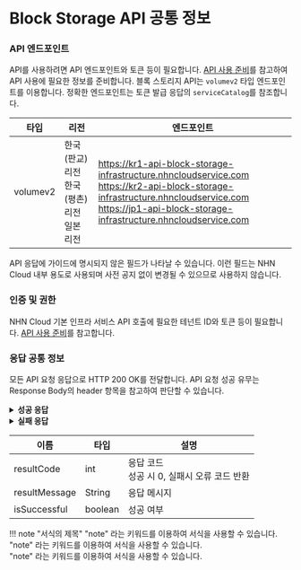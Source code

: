 # Block Storage API 공통 정보

### API 엔드포인트

API를 사용하려면 API 엔드포인트와 토큰 등이 필요합니다. [API 사용 준비](/Compute/Compute/ko/identity-api/)를 참고하여 API 사용에 필요한 정보를 준비합니다.
블록 스토리지 API는 `volumev2` 타입 엔드포인트를 이용합니다. 정확한 엔드포인트는 토큰 발급 응답의 `serviceCatalog`를 참조합니다.

| 타입 | 리전 | 엔드포인트 |
|---|---|---|
| volumev2 | 한국(판교) 리전<br>한국(평촌) 리전<br>일본 리전 | https://kr1-api-block-storage-infrastructure.nhncloudservice.com<br>https://kr2-api-block-storage-infrastructure.nhncloudservice.com<br>https://jp1-api-block-storage-infrastructure.nhncloudservice.com |

API 응답에 가이드에 명시되지 않은 필드가 나타날 수 있습니다. 이런 필드는 NHN Cloud 내부 용도로 사용되며 사전 공지 없이 변경될 수 있으므로 사용하지 않습니다.

### 인증 및 권한

NHN Cloud 기본 인프라 서비스 API 호출에 필요한 테넌트 ID와 토큰 등이 필요합니다. [API 사용 준비](https://docs.nhncloud.com/ko/Compute/Compute/ko/identity-api/)를 참고합니다.

### 응답 공통 정보

모든 API 요청 응답으로 HTTP 200 OK를 전달합니다. API 요청 성공 유무는 Response Body의 header 항목을 참고하여 판단할 수 있습니다.

<details>
  <summary><strong>성공 응답</strong></summary>

```
HTTP/1.1 200 OK
Content-Type: application/json

{
    "header": {
        "resultCode": 0,
        "resultMessage": "LEADERBOARD_OK",
        "isSuccessful": true
    },
    "transactionId": 2873495728794,
    ...
}
```

</details>

<details>
  <summary><strong>실패 응답</strong></summary>

```
{
    "header": {
        "isSuccessful": false,
        "resultCode": 404,
        "resultMessage": "Please check your API Url, HTTP Method."
    }
}
```

</details>

| 이름 | 타입 | 설명 |
| --- | --- | --- |
| resultCode | int  | 응답 코드<br>성공 시 0, 실패시 오류 코드 반환 |
| resultMessage | String  | 응답 메시지 |
| isSuccessful | boolean | 성공 여부 |

!!! note "서식의 제목"
    "note" 라는 키워드를 이용하여 서식을 사용할 수 있습니다.  
    "note" 라는 키워드를 이용하여 서식을 사용할 수 있습니다.  
    "note" 라는 키워드를 이용하여 서식을 사용할 수 있습니다.
